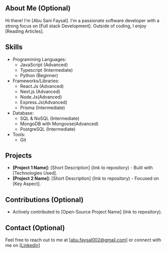 ## About Me (Optional)

Hi there! I'm [Abu Sani Faysal]. I'm a passionate software developer with a strong focus on [Full stack Development]. Outside of coding, I enjoy [Reading Articles].

## Skills

* Programming Languages:
    * JavaScript (Advanced)
    * Typescript (Intermediate)
    * Python (Beginner)
* Frameworks/Libraries:
    * React.Js (Advanced)
    * Next.js (Advanced)
    * Node.Js(Advanced)
    * Express.Js(Advanced)
    * Prisma (Intermediate)
* Database:
    * SQL & NoSQL (Intermediate)
    * MongoDB with Mongoose(Advanced)
    * PostgreSQL (Intermediate)
* Tools:
    * Git
## Projects

* **[Project 1 Name]:** [Short Description] (link to repository) - Built with [Technologies Used].
* **[Project 2 Name]:** [Short Description] (link to repository) - Focused on [Key Aspect].

## Contributions (Optional)

* Actively contributed to [Open-Source Project Name] (link to repository).

## Contact (Optional)

Feel free to reach out to me at [abu.faysal002@gmail.com] or connect with me on [[Linkedin](https://www.linkedin.com/in/abufaysal002)] 
